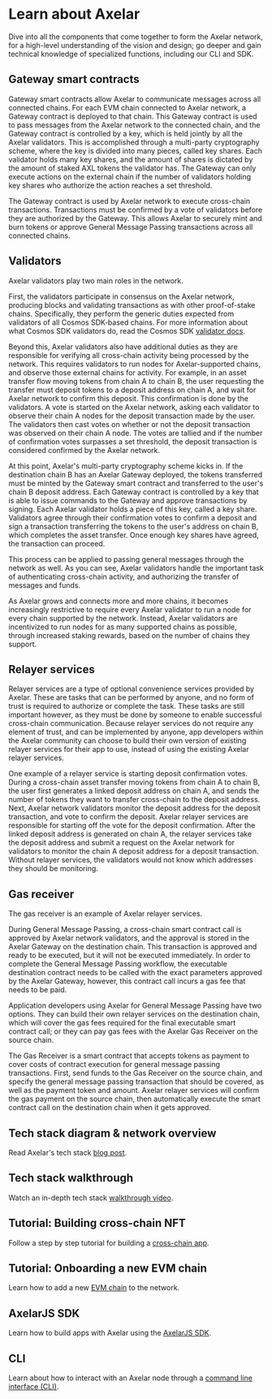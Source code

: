 # Learn about Axelar

Dive into all the components that come together to form the Axelar network, for a high-level understanding of the vision and design; go deeper and gain technical knowledge of specialized functions, including our CLI and SDK. 


## Gateway smart contracts

Gateway smart contracts allow Axelar to communicate messages across all connected chains. For each EVM chain connected to Axelar network, a Gateway contract is deployed to that chain. This Gateway contract is used to pass messages from the Axelar network to the connected chain, and the Gateway contract is controlled by a key, which is held jointly by all the Axelar validators. This is accomplished through a multi-party cryptography scheme, where the key is divided into many pieces, called key shares. Each validator holds many key shares, and the amount of shares is dictated by the amount of staked AXL tokens the validator has. The Gateway can only execute actions on the external chain if the number of validators holding key shares who authorize the action reaches a set threshold.

The Gateway contract is used by Axelar network to execute cross-chain transactions. Transactions must be confirmed by a vote of validators before they are authorized by the Gateway. This allows Axelar to securely mint and burn tokens or approve General Message Passing transactions across all connected chains.


## Validators

Axelar validators play two main roles in the network.

First, the validators participate in consensus on the Axelar network, producing blocks and validating transactions as with other proof-of-stake chains. Specifically, they perform the generic duties expected from validators of all Cosmos SDK-based chains. For more information about what Cosmos SDK validators do, read the Cosmos SDK [validator docs](https://hub.cosmos.network/main/validators/validator-faq.html).

Beyond this, Axelar validators also have additional duties as they are responsible for verifying all cross-chain activity being processed by the network. This requires validators to run nodes for Axelar-supported chains, and observe those external chains for activity. For example, in an asset transfer flow moving tokens from chain A to chain B, the user requesting the transfer must deposit tokens to a deposit address on chain A, and wait for Axelar network to confirm this deposit. This confirmation is done by the validators. A vote is started on the Axelar network, asking each validator to observe their chain A nodes for the deposit transaction made by the user. The validators then cast votes on whether or not the deposit transaction was observed on their chain A node. The votes are tallied and if the number of confirmation votes surpasses a set threshold, the deposit transaction is considered confirmed by the Axelar network.

At this point, Axelar's multi-party cryptography scheme kicks in. If the destination chain B has an Axelar Gateway deployed, the tokens transferred must be minted by the Gateway smart contract and transferred to the user's chain B deposit address. Each Gateway contract is controlled by a key that is able to issue commands to the Gateway and approve transactions by signing. Each Axelar validator holds a piece of this key, called a key share. Validators agree through their confirmation votes to confirm a deposit and sign a transaction transferring the tokens to the user's address on chain B, which completes the asset transfer. Once enough key shares have agreed, the transaction can proceed.

This process can be applied to passing general messages through the network as well. As you can see, Axelar validators handle the important task of authenticating cross-chain activity, and authorizing the transfer of messages and funds.

As Axelar grows and connects more and more chains, it becomes increasingly restrictive to require every Axelar validator to run a node for every chain supported by the network. Instead, Axelar validators are incentivized to run nodes for as many supported chains as possible, through increased staking rewards, based on the number of chains they support.


## Relayer services

Relayer services are a type of optional convenience services provided by Axelar. These are tasks that can be performed by anyone, and no form of trust is required to authorize or complete the task. These tasks are still important however, as they must be done by someone to enable successful cross-chain communication. Because relayer services do not require any element of trust, and can be implemented by anyone, app developers within the Axelar community can choose to build their own version of existing relayer services for their app to use, instead of using the existing Axelar relayer services.

One example of a relayer service is starting deposit confirmation votes. During a cross-chain asset transfer moving tokens from chain A to chain B, the user first generates a linked deposit address on chain A, and sends the number of tokens they want to transfer cross-chain to the deposit address. Next, Axelar network validators monitor the deposit address for the deposit transaction, and vote to confirm the deposit. Axelar relayer services are responsible for starting off the vote for the deposit confirmation. After the linked deposit address is generated on chain A, the relayer services take the deposit address and submit a request on the Axelar network for validators to monitor the chain A deposit address for a deposit transaction. Without relayer services, the validators would not know which addresses they should be monitoring.


## Gas receiver

The gas receiver is an example of Axelar relayer services.

During General Message Passing, a cross-chain smart contract call is approved by Axelar network validators, and the approval is stored in the Axelar Gateway on the destination chain. This transaction is approved and ready to be executed, but it will not be executed immediately. In order to complete the General Message Passing workflow, the executable destination contract needs to be called with the exact parameters approved by the Axelar Gateway, however, this contract call incurs a gas fee that needs to be paid.

Application developers using Axelar for General Message Passing have two options. They can build their own relayer services on the destination chain, which will cover the gas fees required for the final executable smart contract call; or they can pay gas fees with the Axelar Gas Receiver on the source chain.

The Gas Receiver is a smart contract that accepts tokens as payment to cover costs of contract execution for general message passing transactions. First, send funds to the Gas Receiver on the source chain, and specify the general message passing transaction that should be covered, as well as the payment token and amount. Axelar relayer services will confirm the gas payment on the source chain, then automatically execute the smart contract call on the destination chain when it gets approved.


## Tech stack diagram & network overview

Read Axelar's tech stack [blog post](https://axelar.network/an-introduction-to-the-axelar-network).

## Tech stack walkthrough

Watch an in-depth tech stack [walkthrough video](https://www.youtube.com/watch?v=0-Q1mP2vmGE).

## Tutorial: Building cross-chain NFT

Follow a step by step tutorial for building a [cross-chain app](https://www.youtube.com/watch?v=pAxuQ7PIl8g).

## Tutorial: Onboarding a new EVM chain

Learn how to add a new [EVM chain](https://www.youtube.com/watch?v=iZgqneh7s88&t=13s) to the network.

## AxelarJS SDK

Learn how to build apps with Axelar using the [AxelarJS SDK](./learn/sdk).

## CLI

Learn about how to interact with an Axelar node through a [command line interface (CLI)](./learn/cli).
